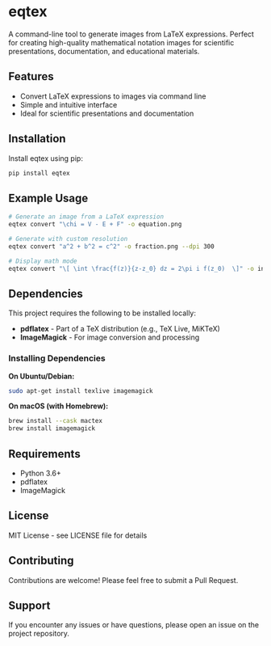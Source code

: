 # eqtex

A command-line tool to generate images from LaTeX expressions. Perfect for creating high-quality mathematical notation images for scientific presentations, documentation, and educational materials.

## Features

- Convert LaTeX expressions to images via command line
- Simple and intuitive interface
- Ideal for scientific presentations and documentation

## Installation

Install eqtex using pip:

```bash
pip install eqtex
```

## Example Usage

```bash
# Generate an image from a LaTeX expression
eqtex convert "\chi = V - E + F" -o equation.png

# Generate with custom resolution
eqtex convert "a^2 + b^2 = c^2" -o fraction.png --dpi 300

# Display math mode
eqtex convert "\[ \int \frac{f(z)}{z-z_0} dz = 2\pi i f(z_0)  \]" -o integral.png
```

## Dependencies

This project requires the following to be installed locally:

- **pdflatex** - Part of a TeX distribution (e.g., TeX Live, MiKTeX)
- **ImageMagick** - For image conversion and processing

### Installing Dependencies

**On Ubuntu/Debian:**
```bash
sudo apt-get install texlive imagemagick
```

**On macOS (with Homebrew):**
```bash
brew install --cask mactex
brew install imagemagick
```

<!-- 
**On Windows:**
- Install [MiKTeX](https://miktex.org/)
- Install [ImageMagick](https://imagemagick.org/script/download.php) -->

## Requirements

- Python 3.6+
- pdflatex
- ImageMagick

## License

MIT License - see LICENSE file for details

## Contributing

Contributions are welcome! Please feel free to submit a Pull Request.

## Support

If you encounter any issues or have questions, please open an issue on the project repository.